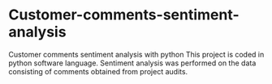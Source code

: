# Customer-comments-sentiment-analysis
Customer comments sentiment analysis with python
This project is coded in python software language. Sentiment analysis was performed on the data consisting of comments obtained from project audits.
